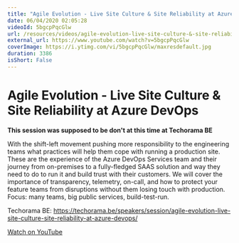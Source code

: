 ```yaml
---
title: "Agile Evolution - Live Site Culture & Site Reliability at Azure DevOps"
date: 06/04/2020 02:05:28
videoId: 5bgcpPqcGlw
url: /resources/videos/agile-evolution-live-site-culture-&-site-reliability-at-azure-devops
external_url: https://www.youtube.com/watch?v=5bgcpPqcGlw
coverImage: https://i.ytimg.com/vi/5bgcpPqcGlw/maxresdefault.jpg
duration: 3386
isShort: False
---
```


# Agile Evolution - Live Site Culture & Site Reliability at Azure DevOps

**This session was supposed to be don't at this time at Techorama BE**

With the shift-left movement pushing more responsibility to the engineering teams what practices will help them cope with running a production site. These are the experience of the Azure DevOps Services team and their journey from on-premises to a fully-fledged SAAS solution and way they need to do to run it and build trust with their customers. We will cover the importance of transparency, telemetry, on-call, and how to protect your feature teams from disruptions without them losing touch with production. Focus: many teams, big public services, build-test-run.

Techorama BE: https://techorama.be/speakers/session/agile-evolution-live-site-culture-site-reliability-at-azure-devops/

[Watch on YouTube](https://www.youtube.com/watch?v=5bgcpPqcGlw)
